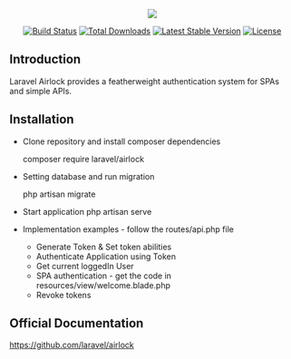 <p align="center"><img src="https://laravel.com/assets/img/components/logo-airlock.svg"></p>

<p align="center">
<a href="https://travis-ci.org/laravel/airlock"><img src="https://travis-ci.org/laravel/airlock.svg" alt="Build Status"></a>
<a href="https://packagist.org/packages/laravel/airlock"><img src="https://poser.pugx.org/laravel/airlock/d/total.svg" alt="Total Downloads"></a>
<a href="https://packagist.org/packages/laravel/airlock"><img src="https://poser.pugx.org/laravel/airlock/v/stable.svg" alt="Latest Stable Version"></a>
<a href="https://packagist.org/packages/laravel/airlock"><img src="https://poser.pugx.org/laravel/airlock/license.svg" alt="License"></a>
</p>

## Introduction

Laravel Airlock provides a featherweight authentication system for SPAs and simple APIs.

## Installation

- Clone repository and install composer dependencies

    composer require laravel/airlock

- Setting database and run migration

    php artisan migrate

- Start application
    php artisan serve

- Implementation examples - follow the routes/api.php file

    - Generate Token & Set token abilities
    - Authenticate Application using Token
    - Get current loggedIn User
    - SPA authentication - get the code in resources/view/welcome.blade.php
    - Revoke tokens

## Official Documentation

https://github.com/laravel/airlock